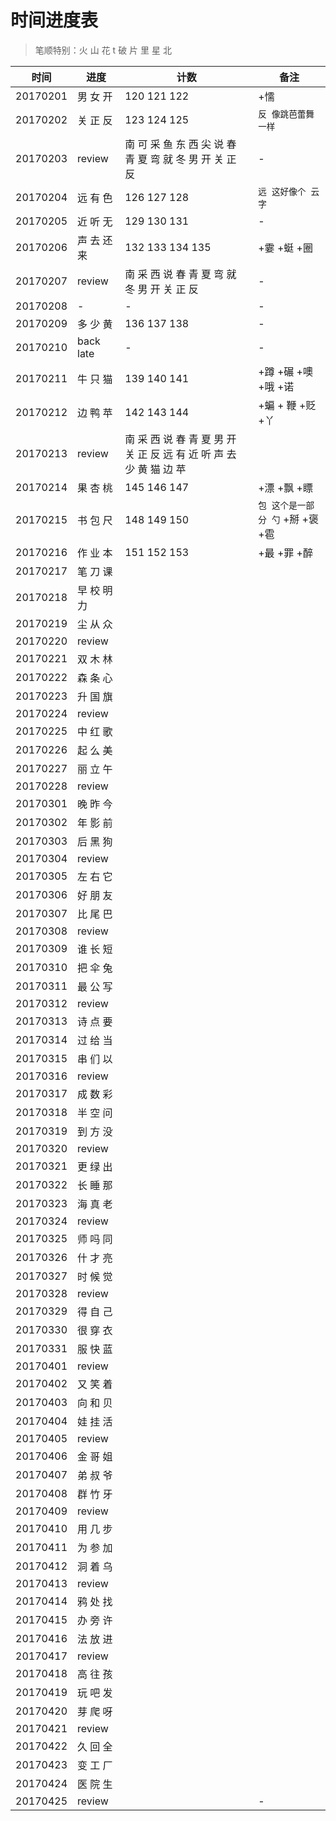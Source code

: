 # 时间进度表
> 笔顺特别：火 山 花 t 破 片 里 星 北

|时间|进度|计数|备注|
|---|---|---|---|
|20170201|男 女 开|120 121 122|+懦|
|20170202|关 正 反|123 124 125|`反 像跳芭蕾舞一样`|
|20170203|review|南 可 采 鱼 东 西 尖 说 春 青 夏 弯 就 冬 男 开 关 正 反|-|
|20170204|远 有 色|126 127 128|`远 这好像个 云 字`|
|20170205|近 听 无|129 130 131|-|
|20170206|声 去 还 来|132 133 134 135|+霎 +蜓 +圈|
|20170207|review|南 采 西 说 春 青 夏 弯 就 冬 男 开 关 正 反|-|
|20170208|-|-|-|
|20170209|多 少 黄|136 137 138|-|
|20170210|back late|-|-|
|20170211|牛 只 猫|139 140 141|+蹲 +碾 +噢 +哦 +诺|
|20170212|边 鸭 苹|142 143 144|+蝙 + 鞭 +贬 +丫|
|20170213|review|南 采 西 说 春 青 夏 男 开 关 正 反 远 有 近 听 声 去 少 黄 猫 边 苹||
|20170214|果 杏 桃|145 146 147|+漂 +飘 +瞟|
|20170215|书 包 尺|148 149 150|`包 这个是一部分 勺` +掰 +褒 +雹|
|20170216|作 业 本|151 152 153|+最 +罪 +醉|
|20170217|笔 刀 课|||
|20170218|早 校 明 力|||
|20170219|尘 从 众|||
|20170220|review|||
|20170221|双 木 林|||
|20170222|森 条 心|||
|20170223|升 国 旗|||
|20170224|review|||
|20170225|中 红 歌|||
|20170226|起 么 美|||
|20170227|丽 立 午|||
|20170228|review|||
|20170301|晚 昨 今|||
|20170302|年 影 前|||
|20170303|后 黑 狗|||
|20170304|review|||
|20170305|左 右 它|||
|20170306|好 朋 友|||
|20170307|比 尾 巴|||
|20170308|review|||
|20170309|谁 长 短|||
|20170310|把 伞 兔|||
|20170311|最 公 写|||
|20170312|review|||
|20170313|诗 点 要|||
|20170314|过 给 当|||
|20170315|串 们 以|||
|20170316|review|||
|20170317|成 数 彩|||
|20170318|半 空 问|||
|20170319|到 方 没|||
|20170320|review|||
|20170321|更 绿 出|||
|20170322|长 睡 那|||
|20170323|海 真 老|||
|20170324|review|||
|20170325|师 吗 同|||
|20170326|什 才 亮|||
|20170327|时 候 觉|||
|20170328|review|||
|20170329|得 自 己|||
|20170330|很 穿 衣|||
|20170331|服 快 蓝|||
|20170401|review|||
|20170402|又 笑 着|||
|20170403|向 和 贝|||
|20170404|娃 挂 活|||
|20170405|review|||
|20170406|金 哥 姐|||
|20170407|弟 叔 爷|||
|20170408|群 竹 牙|||
|20170409|review|||
|20170410|用 几 步|||
|20170411|为 参 加|||
|20170412|洞 着 乌|||
|20170413|review|||
|20170414|鸦 处 找|||
|20170415|办 旁 许|||
|20170416|法 放 进|||
|20170417|review|||
|20170418|高 往 孩|||
|20170419|玩 吧 发|||
|20170420|芽 爬 呀|||
|20170421|review|||
|20170422|久 回 全|||
|20170423|变 工 厂|||
|20170424|医 院 生|||
|20170425|review||-|